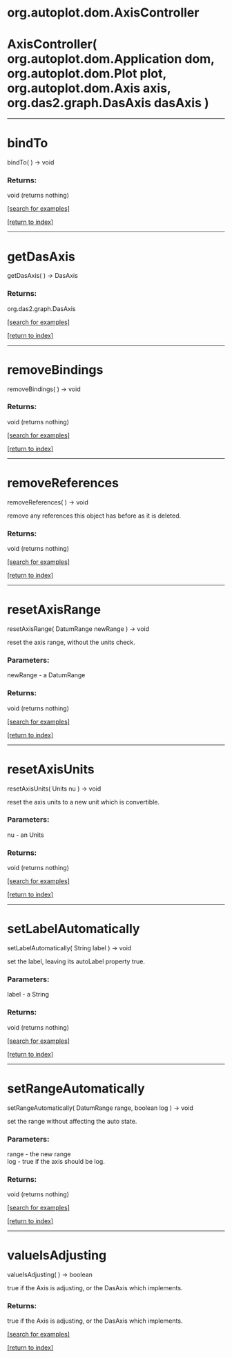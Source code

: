 # org.autoplot.dom.AxisController



# AxisController( org.autoplot.dom.Application dom, org.autoplot.dom.Plot plot, org.autoplot.dom.Axis axis, org.das2.graph.DasAxis dasAxis )


***
<a name="bindTo"></a>
# bindTo
bindTo(  ) &rarr; void



### Returns:
void (returns nothing)


<a href="https://github.com/autoplot/dev/search?q=bindTo&unscoped_q=bindTo">[search for examples]</a>

<a href="https://github.com/autoplot/documentation/blob/master/javadoc/index-all.md">[return to index]</a>

***
<a name="getDasAxis"></a>
# getDasAxis
getDasAxis(  ) &rarr; DasAxis



### Returns:
org.das2.graph.DasAxis


<a href="https://github.com/autoplot/dev/search?q=getDasAxis&unscoped_q=getDasAxis">[search for examples]</a>

<a href="https://github.com/autoplot/documentation/blob/master/javadoc/index-all.md">[return to index]</a>

***
<a name="removeBindings"></a>
# removeBindings
removeBindings(  ) &rarr; void



### Returns:
void (returns nothing)


<a href="https://github.com/autoplot/dev/search?q=removeBindings&unscoped_q=removeBindings">[search for examples]</a>

<a href="https://github.com/autoplot/documentation/blob/master/javadoc/index-all.md">[return to index]</a>

***
<a name="removeReferences"></a>
# removeReferences
removeReferences(  ) &rarr; void

remove any references this object has before as it is deleted.

### Returns:
void (returns nothing)


<a href="https://github.com/autoplot/dev/search?q=removeReferences&unscoped_q=removeReferences">[search for examples]</a>

<a href="https://github.com/autoplot/documentation/blob/master/javadoc/index-all.md">[return to index]</a>

***
<a name="resetAxisRange"></a>
# resetAxisRange
resetAxisRange( DatumRange newRange ) &rarr; void

reset the axis range, without the units check.

### Parameters:
newRange - a DatumRange

### Returns:
void (returns nothing)


<a href="https://github.com/autoplot/dev/search?q=resetAxisRange&unscoped_q=resetAxisRange">[search for examples]</a>

<a href="https://github.com/autoplot/documentation/blob/master/javadoc/index-all.md">[return to index]</a>

***
<a name="resetAxisUnits"></a>
# resetAxisUnits
resetAxisUnits( Units nu ) &rarr; void

reset the axis units to a new unit which is convertible.

### Parameters:
nu - an Units

### Returns:
void (returns nothing)


<a href="https://github.com/autoplot/dev/search?q=resetAxisUnits&unscoped_q=resetAxisUnits">[search for examples]</a>

<a href="https://github.com/autoplot/documentation/blob/master/javadoc/index-all.md">[return to index]</a>

***
<a name="setLabelAutomatically"></a>
# setLabelAutomatically
setLabelAutomatically( String label ) &rarr; void

set the label, leaving its autoLabel property true.

### Parameters:
label - a String

### Returns:
void (returns nothing)


<a href="https://github.com/autoplot/dev/search?q=setLabelAutomatically&unscoped_q=setLabelAutomatically">[search for examples]</a>

<a href="https://github.com/autoplot/documentation/blob/master/javadoc/index-all.md">[return to index]</a>

***
<a name="setRangeAutomatically"></a>
# setRangeAutomatically
setRangeAutomatically( DatumRange range, boolean log ) &rarr; void

set the range without affecting the auto state.

### Parameters:
range - the new range
<br>log - true if the axis should be log.

### Returns:
void (returns nothing)


<a href="https://github.com/autoplot/dev/search?q=setRangeAutomatically&unscoped_q=setRangeAutomatically">[search for examples]</a>

<a href="https://github.com/autoplot/documentation/blob/master/javadoc/index-all.md">[return to index]</a>

***
<a name="valueIsAdjusting"></a>
# valueIsAdjusting
valueIsAdjusting(  ) &rarr; boolean

true if the Axis is adjusting, or the DasAxis which implements.

### Returns:
true if the Axis is adjusting, or the DasAxis which implements.

<a href="https://github.com/autoplot/dev/search?q=valueIsAdjusting&unscoped_q=valueIsAdjusting">[search for examples]</a>

<a href="https://github.com/autoplot/documentation/blob/master/javadoc/index-all.md">[return to index]</a>

